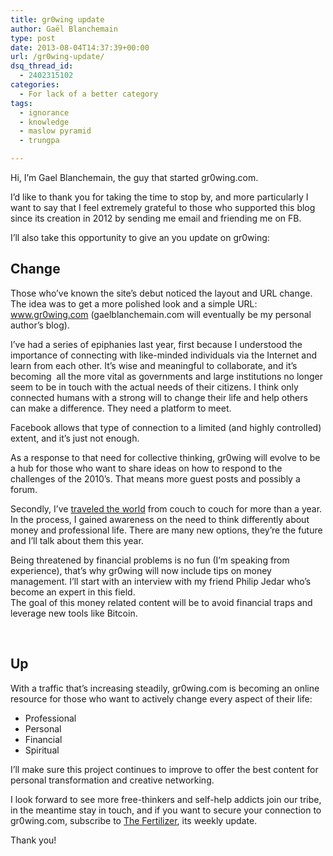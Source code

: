 ```yaml
---
title: gr0wing update
author: Gaël Blanchemain
type: post
date: 2013-08-04T14:37:39+00:00
url: /gr0wing-update/
dsq_thread_id:
  - 2402315102
categories:
  - For lack of a better category
tags:
  - ignorance
  - knowledge
  - maslow pyramid
  - trungpa

---
```

Hi, I&#8217;m Gael Blanchemain, the guy that started gr0wing.com.

I&#8217;d like to thank you for taking the time to stop by, and more particularly I want to say that I feel extremely grateful to those who supported this blog since its creation in 2012 by sending me email and friending me on FB.

I&#8217;ll also take this opportunity to give an you update on gr0wing:

## Change

Those who&#8217;ve known the site&#8217;s debut noticed the layout and URL change. The idea was to get a more polished look and a simple URL: www.gr0wing.com (gaelblanchemain.com will eventually be my personal author&#8217;s blog).

I&#8217;ve had a series of epiphanies last year, first because I understood the importance of connecting with like-minded individuals via the Internet and learn from each other. It&#8217;s wise and meaningful to collaborate, and it&#8217;s becoming  all the more vital as governments and large institutions no longer seem to be in touch with the actual needs of their citizens. I think only connected humans with a strong will to change their life and help others can make a difference. They need a platform to meet.

Facebook allows that type of connection to a limited (and highly controlled) extent, and it&#8217;s just not enough.

As a response to that need for collective thinking, gr0wing will evolve to be a hub for those who want to share ideas on how to respond to the challenges of the 2010&#8217;s. That means more guest posts and possibly a forum.

Secondly, I&#8217;ve [traveled the world][1] from couch to couch for more than a year. In the process, I gained awareness on the need to think differently about money and professional life. There are many new options, they&#8217;re the future and I&#8217;ll talk about them this year.

Being threatened by financial problems is no fun (I&#8217;m speaking from experience), that&#8217;s why gr0wing will now include tips on money management. I&#8217;ll start with an interview with my friend Philip Jedar who&#8217;s become an expert in this field.  
The goal of this money related content will be to avoid financial traps and leverage new tools like Bitcoin.

&nbsp;

## Up

With a traffic that&#8217;s increasing steadily, gr0wing.com is becoming an online resource for those who want to actively change every aspect of their life:

  * Professional
  * Personal
  * Financial
  * Spiritual

I&#8217;ll make sure this project continues to improve to offer the best content for personal transformation and creative networking.

I look forward to see more free-thinkers and self-help addicts join our tribe, in the meantime stay in touch, and if you want to secure your connection to gr0wing.com, subscribe to [The Fertilizer][2], its weekly update.

Thank you!

 [1]: http://www.gr0wing.com/category/free-and-homeless-diary/
 [2]: http://eepurl.com/zxyeT